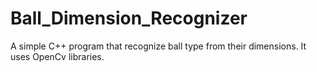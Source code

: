 # Ball_Dimension_Recognizer
A simple C++ program that recognize ball type from their dimensions.
It uses OpenCv libraries.
